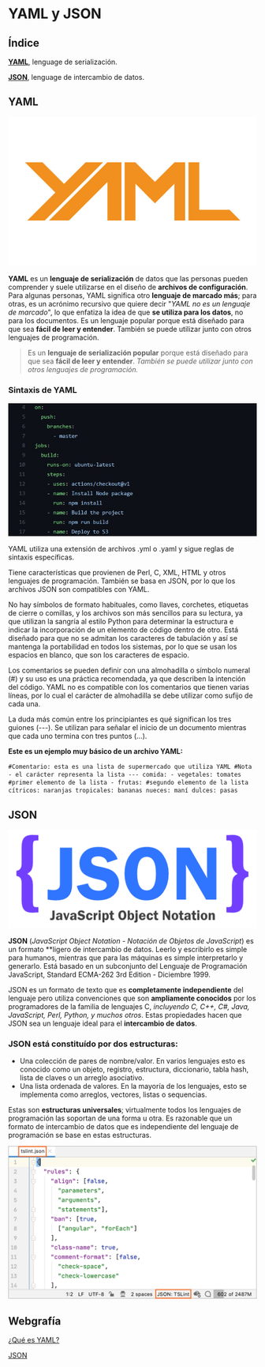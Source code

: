 # YAML y JSON
## Índice
**[YAML](#YAML)**, lenguage de serialización.

**[JSON](#JSON)**, lenguage de intercambio de datos.

## YAML

![Logo posible de YAML.](logo-yaml.png)

**YAML** es un **lenguaje de serialización** de datos que las personas pueden comprender y suele utilizarse en el diseño de **archivos de configuración**. Para algunas personas, YAML significa otro **lenguaje de marcado más**; para otras, es un acrónimo recursivo que quiere decir "_YAML no es un lenguaje de marcado_", lo que enfatiza la idea de que **se utiliza para los datos**, no para los documentos.
Es un lenguaje popular porque está diseñado para que sea **fácil de leer y entender**. También se puede utilizar junto con otros lenguajes de programación.

> Es un **lenguaje de serialización popular** porque está diseñado para que sea **fácil de leer y entender**. _También se puede utilizar junto con otros lenguajes de programación._

### Sintaxis de YAML

![Ejemplo de código fuente de un fichero yaml.](what-is-a-yaml-file.jpg)

YAML utiliza una extensión de archivos .yml o .yaml y sigue reglas de sintaxis específicas. 

Tiene características que provienen de Perl, C, XML, HTML y otros lenguajes de programación. También se basa en JSON, por lo que los archivos JSON son compatibles con YAML.

No hay símbolos de formato habituales, como llaves, corchetes, etiquetas de cierre o comillas, y los archivos son más sencillos para su lectura, ya que utilizan la sangría al estilo Python para determinar la estructura e indicar la incorporación de un elemento de código dentro de otro. Está diseñado para que no se admitan los caracteres de tabulación y así se mantenga la portabilidad en todos los sistemas, por lo que se usan los espacios en blanco, que son los caracteres de espacio.

Los comentarios se pueden definir con una almohadilla o símbolo numeral (#) y su uso es una práctica recomendada, ya que describen la intención del código. YAML no es compatible con los comentarios que tienen varias líneas, por lo cual el carácter de almohadilla se debe utilizar como sufijo de cada una.

La duda más común entre los principiantes es qué significan los tres guiones (---). Se utilizan para señalar el inicio de un documento mientras que cada uno termina con tres puntos (…).  

**Este es un ejemplo muy básico de un archivo YAML:**

```
#Comentario: esta es una lista de supermercado que utiliza YAML #Nota - el carácter representa la lista --- comida: - vegetales: tomates #primer elemento de la lista - frutas: #segundo elemento de la lista cítricos: naranjas tropicales: bananas nueces: maní dulces: pasas
```

## JSON

![Logo de JSON.](logo-json.png)

**JSON** (_JavaScript Object Notation - Notación de Objetos de JavaScript_) es un formato **ligero de intercambio de datos. Leerlo y escribirlo es simple para humanos, mientras que para las máquinas es simple interpretarlo y generarlo. Está basado en un subconjunto del Lenguaje de Programación JavaScript, Standard ECMA-262 3rd Edition - Diciembre 1999.

JSON es un formato de texto que es **completamente independiente** del lenguaje pero utiliza convenciones que son **ampliamente conocidos** por los programadores de la familia de lenguajes C, _incluyendo C, C++, C#, Java, JavaScript, Perl, Python, y muchos otros_.
Estas propiedades hacen que JSON sea un lenguaje ideal para el **intercambio de datos**.

### JSON está constituído por **dos estructuras**:

   * Una colección de pares de nombre/valor. En varios lenguajes esto es conocido como un objeto, registro, estructura, diccionario, tabla hash, lista de claves o un arreglo asociativo.
   * Una lista ordenada de valores. En la mayoría de los lenguajes, esto se implementa como arreglos, vectores, listas o sequencias.

Estas son **estructuras universales**; virtualmente todos los lenguajes de programación las soportan de una forma u otra. Es razonable que un formato de intercambio de datos que es independiente del lenguaje de programación se base en estas estructuras.

![Ejemplo del código fuente de un fichero JSON.](json-example.png)


## Webgrafía

[¿Qué es YAML?](https://www.redhat.com/es/topics/automation/what-is-yaml)

[JSON](https://www.json.org/json-es.html)


